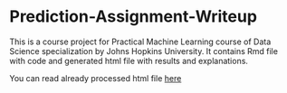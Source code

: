 # Prediction-Assignment-Writeup

This is a course project for Practical Machine Learning course of Data Science specialization by Johns Hopkins University. It contains Rmd file with code and generated html file with results and explanations.

You can read already processed html file [here](http://pestoverde.github.io/Prediction-Assignment-Writeup/activity_recognition.html)